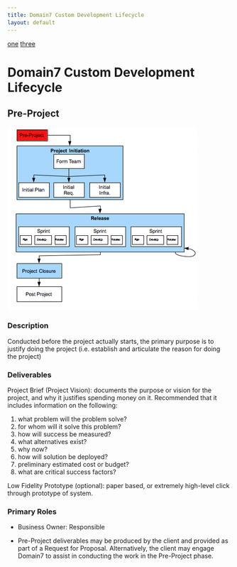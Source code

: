 ```yaml
---
title: Domain7 Custom Development Lifecycle
layout: default
---
```


[one](1.html) [three](3.html)

# Domain7 Custom Development Lifecycle

## Pre-Project

![Figure 2](../images/lifecycle/2.png)


### Description

Conducted before the project actually starts, the primary purpose is to justify doing the project (i.e. establish and articulate the reason for doing the project)

### Deliverables

Project Brief (Project Vision):  documents the purpose or vision for the project, and why it justifies spending money on it.  Recommended that it includes information on the following:

1.  what problem will the problem solve?
2.  for whom will it solve this problem?
3.  how will success be measured?
4.  what alternatives exist?
5.  why now?
6.  how will solution be deployed?
7.  preliminary estimated cost or budget?
8.  what are critical success factors?

Low Fidelity Prototype (optional):  paper based, or extremely high-level click through prototype of system.

### Primary Roles 

* Business Owner:  Responsible

* Pre-Project deliverables may be produced by the client and provided as part of a Request for Proposal.  Alternatively, the client may engage Domain7 to assist in conducting the work in the Pre-Project phase.
